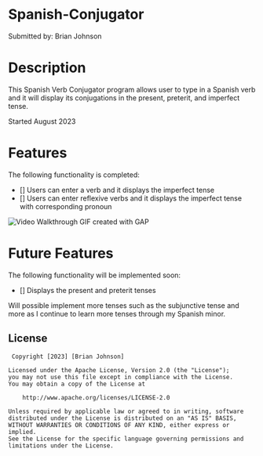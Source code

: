 # Spanish-Conjugator
Submitted by: Brian Johnson

# Description
 This Spanish Verb Conjugator program allows user to type in a Spanish verb and it will display its conjugations in the present, preterit, and imperfect tense.
 
 Started August 2023
 
 # Features
 The following functionality is completed:
 
 - [] Users can enter a verb and it displays the imperfect tense
 - [] Users can enter reflexive verbs and it displays the imperfect tense with corresponding pronoun
 
 ![Video Walkthrough](https://i.imgur.com/7FozxKL.gif)
 GIF created with GAP
 
 # Future Features
 The following functionality will be implemented soon:
 
 - [] Displays the present and preterit tenses
 
 Will possible implement more tenses such as the subjunctive tense and more as I continue to learn more tenses through my Spanish minor.
 
 ## License
 
     Copyright [2023] [Brian Johnson]

    Licensed under the Apache License, Version 2.0 (the "License");
    you may not use this file except in compliance with the License.
    You may obtain a copy of the License at

        http://www.apache.org/licenses/LICENSE-2.0

    Unless required by applicable law or agreed to in writing, software
    distributed under the License is distributed on an "AS IS" BASIS,
    WITHOUT WARRANTIES OR CONDITIONS OF ANY KIND, either express or implied.
    See the License for the specific language governing permissions and
    limitations under the License.
 
